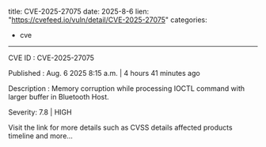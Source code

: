  
title: CVE-2025-27075
date: 2025-8-6
lien: "https://cvefeed.io/vuln/detail/CVE-2025-27075"
categories:
  - cve
---

CVE ID : CVE-2025-27075

Published :  Aug. 6
2025
8:15 a.m. | 4 hours
41 minutes ago

Description : Memory corruption while processing IOCTL command with larger buffer in Bluetooth Host.

Severity: 7.8 | HIGH

Visit the link for more details
such as CVSS details
affected products
timeline
and more...
